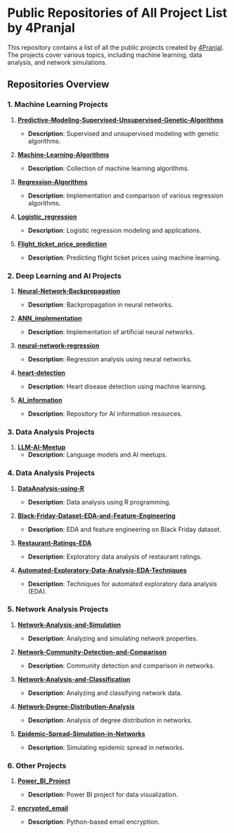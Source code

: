 # Public Repositories of All Project List by 4Pranjal

This repository contains a list of all the public projects created by [4Pranjal](https://github.com/4Pranjal). The projects cover various topics, including machine learning, data analysis, and network simulations.

## Repositories Overview

### 1. Machine Learning Projects
1. **[Predictive-Modeling-Supervised-Unsupervised-Genetic-Algorithms](https://github.com/4Pranjal/Predictive-Modeling-Supervised-Unsupervised-Genetic-Algorithms)**
   - **Description**: Supervised and unsupervised modeling with genetic algorithms.

2. **[Machine-Learning-Algorithms](https://github.com/4Pranjal/Machine-Learning-Algorithms)**
   - **Description**: Collection of machine learning algorithms.

3. **[Regression-Algorithms](https://github.com/4Pranjal/Regression-Algorithms)**
   - **Description**: Implementation and comparison of various regression algorithms.

4. **[Logistic_regression](https://github.com/4Pranjal/Logistic_regression)**
   - **Description**: Logistic regression modeling and applications.

5. **[Flight_ticket_price_prediction](https://github.com/4Pranjal/Flight_ticket_price_prediction)**
   - **Description**: Predicting flight ticket prices using machine learning.
   
### 2. Deep Learning and AI Projects
1. **[Neural-Network-Backpropagation](https://github.com/4Pranjal/Neural-Network-Backpropagation)**
   - **Description**: Backpropagation in neural networks.

2. **[ANN_implementation](https://github.com/4Pranjal/ANN_implementation)**
   - **Description**: Implementation of artificial neural networks.

3. **[neural-network-regression](https://github.com/4Pranjal/neural-network-regression)**
   - **Description**: Regression analysis using neural networks.

4. **[heart-detection](https://github.com/4Pranjal/heart-detection)**
   - **Description**: Heart disease detection using machine learning.
  
5. **[AI_information](https://github.com/4Pranjal/AI_information)**
   - **Description**: Repository for AI information resources.

### 3. Data Analysis Projects
1. **[LLM-AI-Meetup](https://github.com/4Pranjal/LLM-AI-Meetup)**
   - **Description**: Language models and AI meetups.

### 4. Data Analysis Projects
1. **[DataAnalysis-using-R](https://github.com/4Pranjal/DataAnalysis-using-R)**
   - **Description**: Data analysis using R programming.

2. **[Black-Friday-Dataset-EDA-and-Feature-Engineering](https://github.com/4Pranjal/Black-Friday-Dataset-EDA-and-Feature-Engineering)**
   - **Description**: EDA and feature engineering on Black Friday dataset.

3. **[Restaurant-Ratings-EDA](https://github.com/4Pranjal/Restaurant-Ratings-EDA)**
   - **Description**: Exploratory data analysis of restaurant ratings.

4. **[Automated-Exploratory-Data-Analysis-EDA-Techniques](https://github.com/4Pranjal/Automated-Exploratory-Data-Analysis-EDA-Techniques)**
   - **Description**: Techniques for automated exploratory data analysis (EDA).

### 5. Network Analysis Projects
1. **[Network-Analysis-and-Simulation](https://github.com/4Pranjal/Network-Analysis-and-Simulation)**
   - **Description**: Analyzing and simulating network properties.

2. **[Network-Community-Detection-and-Comparison](https://github.com/4Pranjal/Network-Community-Detection-and-Comparison)**
   - **Description**: Community detection and comparison in networks.

3. **[Network-Analysis-and-Classification](https://github.com/4Pranjal/Network-Analysis-and-Classification)**
   - **Description**: Analyzing and classifying network data.

4. **[Network-Degree-Distribution-Analysis](https://github.com/4Pranjal/Network-Degree-Distribution-Analysis)**
   - **Description**: Analysis of degree distribution in networks.

5. **[Epidemic-Spread-Simulation-in-Networks](https://github.com/4Pranjal/Epidemic-Spread-Simulation-in-Networks)**
   - **Description**: Simulating epidemic spread in networks.

### 6. Other Projects
1. **[Power_BI_Project](https://github.com/4Pranjal/Power_BI_Project)**
   - **Description**: Power BI project for data visualization.

2. **[encrypted_email](https://github.com/4Pranjal/encrypted_email)**
   - **Description**: Python-based email encryption.
